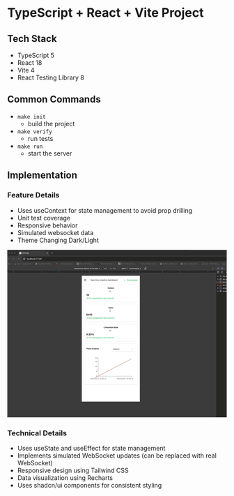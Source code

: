 # TypeScript + React + Vite Project

## Tech Stack

- TypeScript 5
- React 18
- Vite 4
- React Testing Library 8

## Common Commands

- `make init`
  - build the project
- `make verify`
  - run tests
- `make run`
  - start the server

## Implementation

### Feature Details

- Uses useContext for state management to avoid prop drilling
- Unit test coverage
- Responsive behavior
- Simulated websocket data
- Theme Changing Dark/Light

![img](./preview.gif)

### Technical Details

- Uses useState and useEffect for state management
- Implements simulated WebSocket updates (can be replaced with real WebSocket)
- Responsive design using Tailwind CSS
- Data visualization using Recharts
- Uses shadcn/ui components for consistent styling


